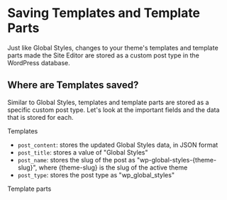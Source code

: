 # Saving Templates and Template Parts

Just like Global Styles, changes to your theme's templates and template parts made the Site Editor are stored as a custom post type in the WordPress database.

## Where are Templates saved?

Similar to Global Styles, templates and template parts are stored as a specific custom post type. Let's look at the important fields and the data that is stored for each.

Templates

- `post_content`: stores the updated Global Styles data, in JSON format
- `post_title`: stores a value of "Global Styles"
- `post_name`: stores the slug of the post as "wp-global-styles-{theme-slug}", where {theme-slug} is the slug of the active theme
- `post_type`: stores the post type as "wp_global_styles"

Template parts
